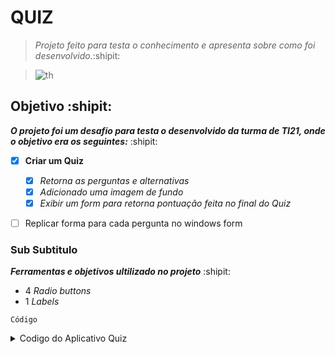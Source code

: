 # QUIZ
> *Projeto feito para testa o conhecimento e apresenta sobre como foi desenvolvido.*:shipit:

> ![th](https://github.com/Arrowaaa/Quiz-1.0/assets/141832297/594928e1-f6e8-4bde-9791-4a561e3e4c46)



## Objetivo :shipit:

***O projeto foi um desafio para testa o desenvolvido da turma de TI21, onde o objetivo era os seguintes:***
:shipit:
- [x] **Criar um Quiz**
  - [x] *Retorna as perguntas e alternativas*
   - [x] *Adicionado uma imagem de fundo*
   - [x] *Exibir um form para retorna pontuação feita no final do Quiz*
    
- [ ] Replicar forma para cada pergunta no windows form


### Sub Subtitulo

   ***Ferramentas e objetivos ultilizado no projeto*** :shipit:
- 4 *Radio buttons*
- 1 *Labels*

` Código `

<details>
  
  <summary>Codigo do Aplicativo Quiz</summary>
  
      private void InitializeQuestions()
        { //Método privado que inicializa a lista de perguntas com várias instâncias da classe Question.
          //Cada instância representa uma pergunta com suas opções de resposta e a resposta correta.

        Alternativas = new List<Question>
        {
            new Question("Qual é a capital da França?",
                         new List<string> { "Madri", "Berlim", "Paris", "Londres" },
                         new List<int> { 3 }),

             new Question("Qual é a capital da França?",
                        new List<string> { "Madri", "Berlim", "Paris", "Londres" },
                        new List<int> { 3 }),

             new Question("Quem descobriu a penicilina?",
                        new List<string> { "Alexander Fleming", "Marie Curie", "Isaac Newton", "Albert Einstein" },
                        new List<int> { 1 }),

             new Question("Quantos continentes existem?",
                        new List<string> { "5", "6", "7", "8" },
                        new List<int> { 2 }),

             new Question("Qual dos seguintes é um operador de concatenação de strings válido?",
                        new List<string> { "+", "*", "→", "” “" },
                        new List<int> { 1 }),

             new Question("Para que serve uma biblioteca em programação?",
                        new List<string> { "Para que os usuários possam consultar e tomar emprestados livros de assuntos variados",
                        "Para que os programadores possam consultar a documentação da linguagem com facilidade",
                        "Uma biblioteca é um arquivo que organiza código pré-definido para o uso em aplicações",
                        "Para modularizar o desenvolvimento de estruturas de comparação e repetição" },
                        new List<int> { 3 }),

             new Question("Qual dos seguintes itens possui apenas tipos válidos usados em lógica de programação (tipos primitivos)?",
                        new List<string> { "Inteiro, Temporal, Caractere, Double",
                        "Booleano, Real, Inteiro",
                        "Irracional, Inteiro, Booleano, Tipografia, Double",
                        "Inteiro, Booleano, Caractere, Double" },
                        new List<int> { 4 }),

             new Question("Qual dos seguintes itens é melhor representado por um valor constante em um algoritmo?",
                        new List<string> { "Salário de um Funcionário",
                        "Valor da Temperatura no final de semana",
                        "Valor matemático de Pi",
                        "Distância da Terra à Lua" },
                        new List<int> { 3 }),

             new Question("Qual dos seguintes itens mostra um laço for (para) escrito corretamente?",
                        new List<string> { "for (con = 1; con <= 10; con++) { instruções }",
                        "for (con = 10; con >= 1; con++) { instruções }",
                        "for (con == 10; con > 1; con–) { instruções }",
                        "for (con = 1; con < 10; con–) { instruções }" },
                        new List<int> { 1, 4 }),

             new Question("O que é uma Variável?",
                        new List<string> { "Local na memória CMOS do computador empregado para armazenar de forma temporária os dados que são utilizados pelo programa.",
                        "Local na memória RAM do computador utilizado para armazenar temporariamente dados que são utilizados pelo programa.",
                        "Valor que varia conforme passa o tempo, sendo sempre modificado conforme o programa vai sendo executado.",
                        "Estado lógico de uma constante, que pode variar entre verdadeiro e falso" },
                        new List<int> { 2 }),

             new Question(" Como funciona um laço while (enquanto)?",
                    new List<string> { "Um laço while repete o bloco de código associado enquanto um teste lógico realizado retornar falso.",
                    "Um laço while não repete o bloco de código associado enquanto um teste lógico realizado retornar verdadeiro.",
                    "Um laço while repete o bloco de código associado enquanto um teste lógico realizado retornar verdadeiro",
                    "Um laço while espera enquanto o usuário não pressiona uma tecla para decidir qual caminho tomar no fluxo do algoritmo" },
                    new List<int> { 3 }),

        };

 }

    private void Perguntas(int questionNumber)
    // Método privado que exibe a próxima pergunta na interface gráfica com base no número da pergunta recebido como argumento.
    {
        if (questionNumber >= 0 && questionNumber < Alternativas.Count)
        {
            Question question = Alternativas[questionNumber];
            lblQuestionn.Text = question.QuestionText;
            radioButton1.Text = question.Escolhas[0];
            radioButton2.Text = question.Escolhas[1];
            radioButton3.Text = question.Escolhas[2];
            radioButton4.Text = question.Escolhas[3];


            if (GetSelectedAnswer() == Alternativas[questionNumber].Correta)
            {
                Acertos++;// Incremento de Acertos se a resposta estiver correta
            }

            else
            {
                // Lidar com o caso em que questionNumber está fora do intervalo
                //MessageBox.Show("Todas as perguntas foram respondidas. O jogo terminou!");
                //return
                if (questionNumber >= 0)
                {
                    MessageBox.Show("Resposta incorreta. A resposta correta é: " + Alternativas[questionNumber].Escolhas[Alternativas[questionNumber].Correta - 1]);
                }
            }
        }

        else
        {
            // Lógica para lidar com o caso de todas as perguntas terem sido respondidas
            MessageBox.Show("Todas as perguntas foram respondidas. O jogo terminou!");
            return;
        }
    }


    private int GetSelectedAnswer()
    { //Método privado que verifica qual opção de resposta foi selecionada pelo usuário e retorna o número correspondente
      //à opção selecionada(radiobutton1) indica 1 para a primeira opção, 2 para a segunda e assim por diante). Retorna 0 se nenhuma opção foi selecionada.

        if (radioButton1.Checked) return 1;
        else if (radioButton2.Checked) return 2;
        else if (radioButton3.Checked) return 3;
        else if (radioButton4.Checked) return 4;
        else return 0; // Nenhum selecionado
    }

    public class Question
    { //Ela tem um getter (get) e um setter (set) automáticos.
      //Isso significa que você pode acessar o valor da propriedade usando QuestionText e atribuir um novo valor a ela.
        public string QuestionText { get; set; }
        public List<string> Escolhas { get; set; }
        public int Correta { get; set; }
        public int RespostaEscolhida { get; set; } // Adicionando a propriedade RespostaEscolhida

        public Question(string questionText, List<string> choices, List<int> respostasCorretas)
        {
            QuestionText = questionText; // Propriedade que armazena as perguntas.
            Escolhas = choices; //Propriedade que armazena as escolhas.
            Correta = respostasCorretas[0]; // Propriedade que armazena o índice da resposta correta.
        }
    }

    private void btnnNext_Click_Click(object sender, EventArgs e)
    {
        int selectedAnswer = GetSelectedAnswer();

        if (selectedAnswer > 0)
        {
            // DialogResult confirmResult = MessageBox.Show("Está seguro dessa escolha?", "Confirmação", MessageBoxButtons.YesNo);

            //if (confirmResult == DialogResult.Yes)
            {
                if (selectedAnswer == Alternativas[Acertos].Correta)
                {
                    Acertos++;
                }

                if (Acertos < Alternativas.Count) // Verifica se ainda há perguntas a serem exibidas
                {
                    Perguntas(Acertos); // Chama a próxima pergunta
                }
                else
                {
                    //Todas as perguntas foram respondidas
                    MessageBox.Show("Todas as perguntas foram respondidas. O jogo terminou!");
                    if (Acertos == Alternativas.Count) // Todas as perguntas foram respondidas corretamente
                    {
                        ScoreForm scoreForm = new ScoreForm(Acertos, Alternativas.Count, Alternativas);
                        scoreForm.ShowDialog();
                    }
                }
            }
        }
        else
        {
            MessageBox.Show("Por favor, selecione uma resposta.");
        }
        // Limpa a seleção dos RadioButtons
        radioButton1.Checked = false;
        radioButton2.Checked = false;
        radioButton3.Checked = false;
        radioButton4.Checked = false;
    }
        
}
  

    public partial class ScoreForm : Form
    {
        private int Pontuacaofinal;
        private int totaldeperguntas;
        private List<lblQuestion.Question> Alternativas;

        public ScoreForm(int Pontos, int total, List<lblQuestion.Question> alternativas)
        {
            InitializeComponent();
            Pontuacaofinal = Pontos;
            totaldeperguntas = total;
            Alternativas = alternativas;
            DisplayScore();
        }
    private void DisplayScore()
    {
        lblScore.Text = ("Pontuação Final é: " + Pontuacaofinal + "/" + totaldeperguntas);

        foreach (var question in Alternativas)
        {
            // Supondo que você tenha uma propriedade "RespostaEscolhida" na classe Question
            if (question.RespostaEscolhida != question.Correta)
            {
                MessageBox.Show("Você escolheu a alternativa: " + question.Escolhas[question.RespostaEscolhida - 1] +
                        ". A resposta correta era: " + question.Escolhas[question.Correta - 1]);
            }
        }
    }
}

 
    public class Question
    {
    public string QuestionText { get; set; }
    public List<string> Escolhas { get; set; }
    public int Correta { get; set; }

    public Question(string questionText, List<string> choices, List<int> respostasCorretas)
    {
        QuestionText = questionText;
        Escolhas = choices;
        Correta = respostasCorretas[0]; // Supondo que haja apenas uma resposta correta por pergunta
    }
}
